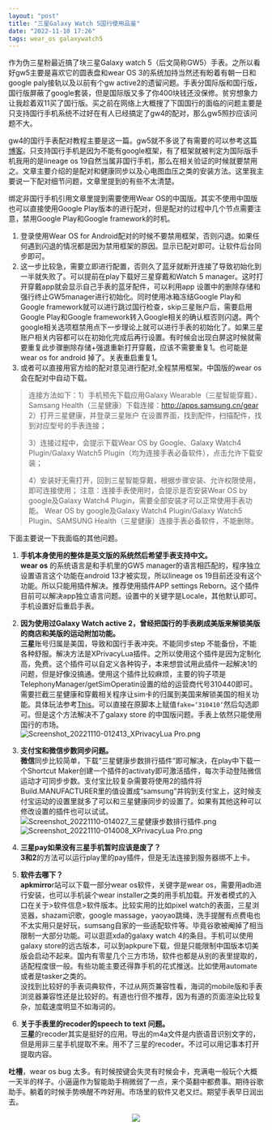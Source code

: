 ```yaml
---
layout: "post"
title: "三星Galaxy Watch 5国行使用品鉴"
date: "2022-11-10 17:26"
tags: wear_os galaxywatch5
---
```


作为伪三星粉最近搞了块三星Galaxy watch 5（后文简称GW5）手表。之所以看好gw5主要是喜欢它的圆表盘和wear OS 3的系统加持当然还有盼着有朝一日和google paly接轨以及以前有个gw active2的遗留问题。手表分国际版和国行版，国行版屏蔽了google套装，但是国际版又多了你400块钱还没保修。贫穷想象力让我趁着双11买了国行版。买之前在网络上大概搜了下国国行的面临的问题主要是只支持国行手机系统不过好在有人已经搞定了gw4的配对，那么gw5照抄应该问题不大。

gw4的国行手表配对教程主要是这一篇。gw5就不多说了有需要的可以参考这篇[博客](https://blog.xuegaogg.com/posts/1931/)。只支持国行手机是因为不能有google框架，有了框架就被判定为国际版手机我用的是lineage os 19自然当属非国行手机，那么在相关验证的时候就要禁用之。文章主要介绍的是配对和健康同步以及心电图血压之类的安装方法。这里我主要说一下配对细节问题，文章里提到的有些不太清楚。

绑定非国行手机引用文章里提到需要使用Wear OS的中国版。其实不使用中国版也可以直接使用Google Play版本的进行配对，但是配对的过程中几个节点需要注意，禁用Google Play和Google framework的时机。

1.  登录使用Wear OS for Android配对的时候不要禁用框架，否则闪退。如果任何遇到闪退的情况都是因为禁用框架的原因。显示已配对即可。让软件后台同步即可。  
2.  这一步比较急，需要立即进行配置，否则久了蓝牙就断开连接了导致初始化到一半就失败了。可以提前在play下载好三星穿戴和Watch 5 manager。这时打开穿戴app就会显示自己手表的蓝牙配件，可以利用app 设置中的删除存储和强行终止GW5manager进行初始化。同时使用冰箱冻结Google Play和Google framework就可以进行跳过国行检查，skip三星账户后，需要启用Google Play和Google framework转入Google相关的确认框否则闪退。两个google相关选项框禁用点下一步理论上就可以进行手表的初始化了。如果三星账户相关内容都可以在初始化完成后再行设置。有时候会出现白屏这时候就需要重复此步骤删除存储+强退重新打开穿戴，应该不需要重复1。也可能是wear os for android 掉了。关表重启重复1。  
3.  或者可以直接用官方给的配对意见进行配对,全程禁用框架。中国版的wear os会在配对中自动下载。  

> 连接方法如下：1）手机预先下载应用Galaxy Wearable（三星智能穿戴）、Samsang Health（三星健康）下载连接：http://apps.samsung.cn/gear
> 2）打开三星健康，并登录三星账户
> 在设置界面，找到配件，扫描配件，找到对应型号的手表连接；
>
> 3）连接过程中，会提示下载Wear OS by Google、Galaxy Watch4 Plugin/Galaxy Watch5 Plugin（均为连接手表必备软件），点击允许下载安装；
>
> 4）安装好无需打开，回到三星智能穿戴，根据步骤安装、允许权限使用，即可连接使用；
> 注意：连接手表使用时，会提示是否安装Wear OS by google及Galaxy Watch4 Plugin，需要全部安装才可以正常使用手表功能。
> Wear OS by google及Galaxy Watch4 Plugin/Galaxy Watch5 Plugin、SAMSUNG Health（三星健康）连接手表必备软件，不能删除。

下面主要说一下我面临的其他问题。

1.  **手机本身使用的整体是英文版的系统然后希望手表支持中文。**  
**wear os** 的系统语言是和手机里的GW5 manager的语言相匹配的，程序独立设置语言这个功能在android 13才被实现，所以lineage os 19目前还没有这个功能。所以只能用插件解决。推荐使用插件APP settings Reborn。这个插件目前可以解决app独立语言问题。设置中的关键字是Locale，其他默认即可。手机设置好后重启手表。  

2.  **因为使用过Galaxy Watch active 2，曾经把国行的手表刷成美版来解锁美版的商店和美版的运动附加功能。**  
**三星**账号归属是美国，导致和国行手表冲突。不能同步step 不能备份，不能各种舒服。解决方法是XPrivacyLua插件。之所以使用这个插件是因为定制化高，免费。这个插件可以自定义各种钩子，本来想尝试用此插件一起解决1的问题，但是好像没搞通。使用这个插件比较麻烦，主要的钩子项是TelephonyManager/getSimOperatin设置的给的运营商代号310440即可。需要拦截三星健康和穿戴相关程序让sim卡的归属到美国来解锁美国的相关功能。具体玩法参考[This](https://blog.1a23.com/2020/03/25/switch-galaxy-wearable-store-location-using-xprivacylua/)。可以直接在原脚本上赋值`fake=‘310410’`然后勾选即可。但是这个方法解决不了galaxy store 的中国版问题。手表上依然只能使用国行的市场。  
![Screenshot_20221110-012413_XPrivacyLua Pro.png](/assets/img/fd964aa6688a4aa39c618f6496122839.png)

3.  **支付宝和微信步数同步问题。**  
**微信**同步比较简单，下载“三星健康步数排行插件”即可解决，在play中下载一个Shortcut Maker创建一个插件的activaty即可激活插件，每次手动登陆微信运动才可同步步数。支付宝比较复杂需要将使用2的插件将Build.MANUFACTURER里的值设置成“samsung”并钩到支付宝上，这时候支付宝运动的设置里就多了可以和三星健康同步的设置了。如果有其他这种可以修改设置的插件也可以试试。  
![Screenshot_20221110-014027_三星健康步数排行插件.png](/assets/img/ecc55adf02424279995176b6d25e4373.png#center)
![Screenshot_20221110-014008_XPrivacyLua Pro.png](/assets/img/077f14dca7b0431cb51bcd70992e26b2.png)

4.  **三星pay如果没有三星手机暂时应该是废了？**  
**3和2**的方法可以运行play里的pay插件，但是无法连接到服务器绑不上卡。  
5.  **软件去哪下？**  
**apkmirro**r站可以下载一部分wear os软件，关键字是wear os，需要用adb进行安装，也可以手机装个wear installer之类的用手机加载。开发者模式的入口在关于>软件信息>软件版本。比较实用的比如pixel watch的表面，三星浏览器，shazam识歌，google massage，yaoyao跳绳，洗手提醒有点费电也不太实用只是好玩，sumsang自家的一些适配软件等。毕竟谷歌被阉掉了相当限制一大部分功能。可以逛逛xda的galaxy watch 4的条目。手机可以使用galaxy store的远古版本，可以到apkpure下载，但是只能限制中国版本切美版会启动不起来。国内有零星几个三方市场，软件也都是从别的表里提取的，适配程度很一般。有些功能主要还得靠手机的花式推送。比如使用automate或者是tasker之类的。  
没找到比较好的手表词典软件，不过从网页兼容性看，海词的mobile版和手表浏览器兼容性还是比较好的。有道也行但不推荐，因为有道的页面渲染比较复杂，加载速度明显不如海词的。
6.  **关于手表里的recoder的speech to text 问题。**  
**三星**的recoder其实是挺好的应用。导出的m4a文件是内嵌语音识别文字的，但是用非三星手机提取不来。用不了三星的recoder。不过可以用记事本打开提取内容。  


**吐槽**，wear os bug 太多。有时候按键会失灵有时候会卡，充满电一般玩个大概一天半的样子。小逼逼作为智能助手稍微弱了一点，来个英翻中都费事。期待谷歌助手。躺着的时候手势唤醒不咋好用。市场里的软件又老又烂。期望手表早日润出去。
<div align=center><img src="/assets/img/PXL_20221110_173812474.jpg" align=center></div>
